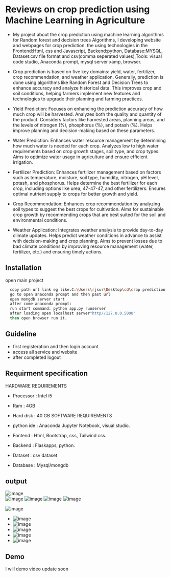 
#  Reviews on crop prediction using Machine Learning in Agriculture

- My project about the crop prediction using machine learning algorithms for Random forest and decision trees Algorithms, I developing website and webpages for crop prediction. the using technologies in the Frontend:Html, css and Javascript, Backend:python, Database:MYSQL, Dataset:csv file format and csv(comma seperated values),Tools: visual code studio, Anaconda prompt, mysql server xamp, browser.

- Crop prediction is based on five key domains: yield, water, fertilizer, crop recommendation, and weather application. Generally, prediction is done using algorithms like Random Forest and Decision Trees to enhance accuracy and analyze historical data. This improves crop and soil conditions, helping farmers implement new features and technologies to upgrade their planning and farming practices.

- Yield Prediction: Focuses on enhancing the prediction accuracy of how much crop will be harvested. Analyzes both the quality and quantity of the product. Considers factors like harvested areas, planning areas, and the levels of nitrogen (%), phosphorus (%), and potash (%). Helps improve planning and decision-making based on these parameters.

- Water Prediction: Enhances water resource management by determining how much water is needed for each crop. Analyzes low to high water requirements based on crop growth stages, soil type, and crop types. Aims to optimize water usage in agriculture and ensure efficient irrigation.

- Fertilizer Prediction: Enhances fertilizer management based on factors such as temperature, moisture, soil type, humidity, nitrogen, pH level, potash, and phosphorus. Helps determine the best fertilizer for each crop, including options like urea, 47-47-47, and other fertilizers. Ensures optimal nutrient supply to crops for better growth and yield.

- Crop Recommendation: Enhances crop recommendation by analyzing soil types to suggest the best crops for cultivation. Aims for sustainable crop growth by recommending crops that are best suited for the soil and environmental conditions.

- Weather Application: Integrates weather analysis to provide day-to-day climate updates. Helps predict weather conditions in advance to assist with decision-making and crop planning. Aims to prevent losses due to bad climate conditions by improving resource management (water, fertilizer, etc.) and ensuring timely actions.
## Installation
open main project

```bash
  copy path url link eg like.C:\Users\rjsur\Desktop\cd\crop prediction code main project
  go to open anaconda prompt and then past url 
  open mongdb server start
  after come anaconda prompt: 
  run start command: python app.py runserver
  after loading open localhost server"http//127.0.0.5000"
  then open browser run it.

```
    
## Guideline

- first registeration and then login account
- access all service and website 
- after completed logout 



## Requirment specification

HARDWARE REQUIREMENTS
- Processor : Intel i5
- Ram : 4GB
- Hard disk : 40 GB
 SOFTWARE REQUIREMENTS

 - python ide : Anaconda Jupyter Notebook, visual studio.
- Fontend : Html, Bootstrap, css, Tailwind css.
- Backend : Flaskapps, python.
- Dataset : csv dataset
- Database : Mysql/mongdb


## output

![image](https://github.com/user-attachments/assets/f00a6c9c-166b-4a8b-a789-6541636698c7)         
![image](https://github.com/user-attachments/assets/2479b266-4066-49d4-b664-9f71dbb3cef4)
![image](https://github.com/user-attachments/assets/68171848-d521-4dbf-9c9f-db1fe278aaf3)
![image](https://github.com/user-attachments/assets/7632321d-b69b-42df-8acd-059868992a20)
![image](https://github.com/user-attachments/assets/03bd3ffe-aa61-44eb-91aa-24c1dce89de5)


  ![image](https://github.com/user-attachments/assets/1aca30f3-1636-4f8f-b840-13c73122be38)
- ![image](https://github.com/user-attachments/assets/51fd29cd-bb5d-4c38-924c-1ebc87b6bc3a)
- ![image](https://github.com/user-attachments/assets/d8854cf9-2b81-4683-97f0-76f9918c3ea0)
- ![image](https://github.com/user-attachments/assets/1cb3936d-e60a-42a4-b98e-5363e1a501f9)
- ![image](https://github.com/user-attachments/assets/147f5de2-c026-4032-b1db-4fb5431e28ef)
- ![image](https://github.com/user-attachments/assets/bae09392-d383-406f-99b3-9b6a0e8520bc)




## Demo

I will demo video update soon
